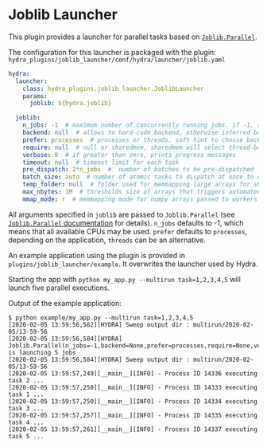 # Joblib Launcher

This plugin provides a launcher for parallel tasks based on [`Joblib.Parallel`](https://joblib.readthedocs.io/en/latest/parallel.html).

The configuration for this launcher is packaged with the plugin:
`hydra_plugins/joblib_launcher/conf/hydra/launcher/joblib.yaml`
```yaml
hydra:
  launcher:
    class: hydra_plugins.joblib_launcher.JoblibLauncher
    params:
      joblib: ${hydra.joblib}

  joblib:
    n_jobs: -1  # maximum number of concurrently running jobs. if -1, all CPUs are used
    backend: null  # allows to hard-code backend, otherwise inferred based on prefer and require
    prefer: processes  # processes or threads, soft hint to choose backend
    require: null  # null or sharedmem, sharedmem will select thread-based backend
    verbose: 0  # if greater than zero, prints progress messages
    timeout: null  # timeout limit for each task
    pre_dispatch: 2*n_jobs  #  number of batches to be pre-dispatched
    batch_size: auto  # number of atomic tasks to dispatch at once to each worker
    temp_folder: null  # folder used for memmapping large arrays for sharing memory with workers
    max_nbytes: 1M  # thresholds size of arrays that triggers automated memmapping
    mmap_mode: r  # memmapping mode for numpy arrays passed to workers
```

All arguments specified in `joblib` are passed to `Joblib.Parallel` (see [`Joblib.Parallel` documentation](https://joblib.readthedocs.io/en/latest/parallel.html) for details). `n_jobs` defaults to -1, which means that all available CPUs may be used. `prefer` defaults to `processes`, depending on the application, `threads` can be an alternative. 

An example application using the plugin is provided in `plugins/joblib_launcher/example`. It overwrites the launcher used by Hydra.

Starting the app with `python my_app.py --multirun task=1,2,3,4,5` will launch five parallel executions.

Output of the example application:
```text
$ python example/my_app.py --multirun task=1,2,3,4,5
[2020-02-05 13:59:56,582][HYDRA] Sweep output dir : multirun/2020-02-05/13-59-56
[2020-02-05 13:59:56,584][HYDRA] Joblib.Parallel(n_jobs=-1,backend=None,prefer=processes,require=None,verbose=0,timeout=None,pre_dispatch=2*n_jobs,batch_size=auto,temp_folder=None,max_nbytes=1M,mmap_mode=r) is launching 5 jobs
[2020-02-05 13:59:56,584][HYDRA] Sweep output dir : multirun/2020-02-05/13-59-56
[2020-02-05 13:59:57,249][__main__][INFO] - Process ID 14336 executing task 2 ...
[2020-02-05 13:59:57,250][__main__][INFO] - Process ID 14333 executing task 1 ...
[2020-02-05 13:59:57,250][__main__][INFO] - Process ID 14334 executing task 3 ...
[2020-02-05 13:59:57,257][__main__][INFO] - Process ID 14335 executing task 4 ...
[2020-02-05 13:59:57,261][__main__][INFO] - Process ID 14337 executing task 5 ...
```
